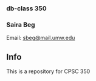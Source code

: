 
### db-class 350

### Saira Beg

Email: sbeg@mail.umw.edu

## Info

This is a repository for CPSC 350
